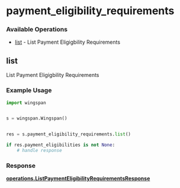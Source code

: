 # payment_eligibility_requirements

### Available Operations

* [list](#list) - List Payment Eligigbility Requirements

## list

List Payment Eligigbility Requirements

### Example Usage

```python
import wingspan


s = wingspan.Wingspan()


res = s.payment_eligibility_requirements.list()

if res.payment_eligibilities is not None:
    # handle response
```


### Response

**[operations.ListPaymentEligibilityRequirementsResponse](../../models/operations/listpaymenteligibilityrequirementsresponse.md)**

